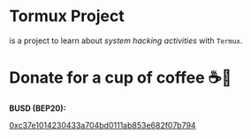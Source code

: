 # Tormux Project

is a project to learn about _system hacking activities_ with `Termux`.

# Donate for a cup of coffee ☕🥯

__BUSD (BEP20):__

<a href="https://metamask.io/"> 0xc37e1014230433a704bd0111ab853e682f07b794 </a>

